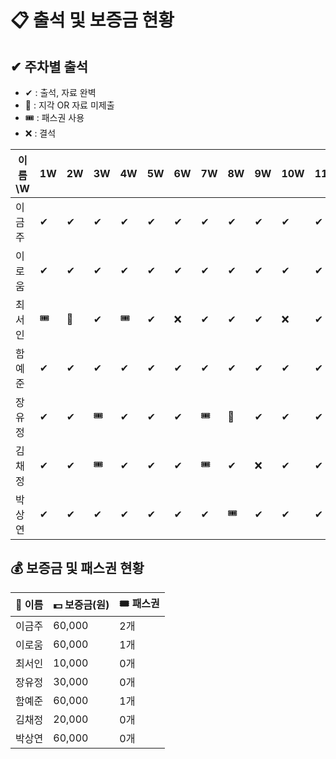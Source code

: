 # 📋 출석 및 보증금 현황

## ✔ 주차별 출석
- ✔ : 출석, 자료 완벽
- 🔺 : 지각 OR 자료 미제출
- 🎟️ : 패스권 사용
- ❌ : 결석

| 이름\W   | 1W | 2W | 3W | 4W | 5W | 6W | 7W | 8W | 9W | 10W | 11W | 12W |
|----------|----|----|----|----|----|----|----|----|----|-----|-----|-----|
| 이금주   |  ✔  |  ✔  |  ✔   | ✔   |  ✔  | ✔   |  ✔   |  ✔  |  ✔  |  ✔     |  ✔    |   ✔    | 
| 이로움   | ✔   |  ✔  |   ✔  |  ✔  |  ✔  | ✔   |  ✔   |  ✔  | ✔   |  ✔     |   ✔   |  🎟️   |
| 최서인   | 🎟️   | 🔺  |  ✔   |  🎟️    |  ✔  | ❌   |   ✔ |   ✔ |  ✔  |    ❌  |  ✔    |  ✔   |   
| 함예준   |  ✔  | ✔   |   ✔  | ✔   |  ✔  | ✔   |   ✔  |  ✔  |  ✔  |  ✔     |   ✔   |  🎟️   |  
| 장유정   |  ✔  | ✔   |  🎟️  | ✔   |  ✔  | ✔   | 🎟️   | 🔺   |  ✔  |   ✔    |  ✔    |   ❌  |   
| 김채정   | ✔   | ✔   |  🎟️  | ✔   |  ✔  |  ✔  | 🎟️   | ✔   |  ❌  |  ✔     |  ✔    |  ❌   |    
| 박상연   |  ✔  | ✔   |   ✔  |  ✔  |  ✔  | ✔   |  ✔   |   🎟️ | ✔   |   ✔    |  ✔    |   🎟️   |  


## 💰 보증금 및 패스권 현황
| 👤 이름   | 💵 보증금(원) | 🎟 패스권  |
|----------|--------------|----------|
| 이금주   | 60,000       | 2개      |
| 이로움   | 60,000       | 1개      |
| 최서인   | 10,000       | 0개      |
| 장유정   | 30,000       | 0개      |
| 함예준   | 60,000       | 1개      |
| 김채정   | 20,000       | 0개      |
| 박상연   | 60,000       | 0개      |
